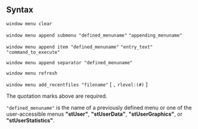 ## Syntax

`window menu clear`

`window menu append submenu "defined_menuname"`
`"appending_menuname"`

`window menu append item "defined_menuname"`
`"entry_text" "command_to_execute"`

`window menu append separator "defined_menuname"`

`window menu refresh`

`window menu add_recentfiles "filename"` \[ `,`
`rlevel:(#)` \]

The quotation marks above are required.

`"defined_menuname"` is the name of a previously defined menu or one
of the user-accessible menus **"stUser"**, **"stUserData"**,
**"stUserGraphics"**, or **"stUserStatistics"**.

